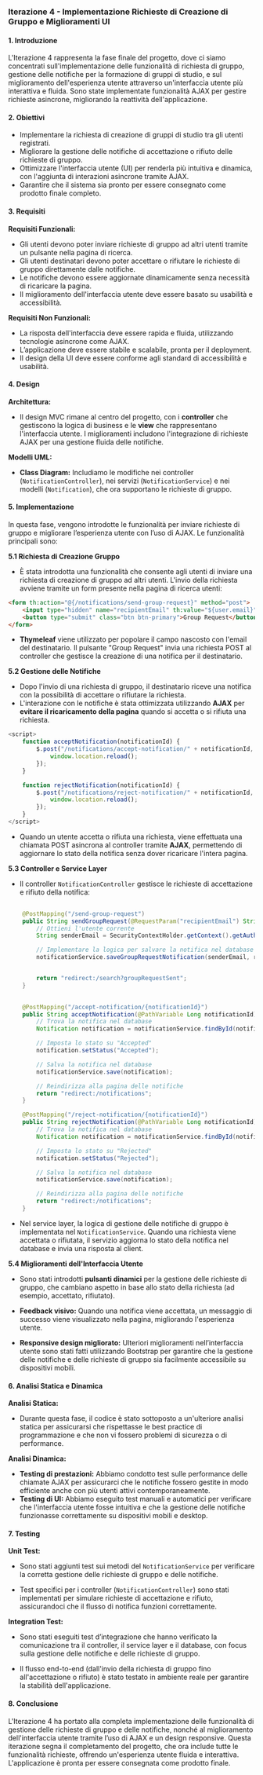 ### **Iterazione 4 - Implementazione Richieste di Creazione di Gruppo e Miglioramenti UI**

#### **1. Introduzione**
L'Iterazione 4 rappresenta la fase finale del progetto, dove ci siamo concentrati sull'implementazione delle funzionalità di richiesta di gruppo, gestione delle notifiche per la formazione di gruppi di studio, e sul miglioramento dell'esperienza utente attraverso un'interfaccia utente più interattiva e fluida. Sono state implementate funzionalità AJAX per gestire richieste asincrone, migliorando la reattività dell'applicazione.

#### **2. Obiettivi**
- Implementare la richiesta di creazione di gruppi di studio tra gli utenti registrati.
- Migliorare la gestione delle notifiche di accettazione o rifiuto delle richieste di gruppo.
- Ottimizzare l'interfaccia utente (UI) per renderla più intuitiva e dinamica, con l'aggiunta di interazioni asincrone tramite AJAX.
- Garantire che il sistema sia pronto per essere consegnato come prodotto finale completo.

#### **3. Requisiti**
**Requisiti Funzionali:**
- Gli utenti devono poter inviare richieste di gruppo ad altri utenti tramite un pulsante nella pagina di ricerca.
- Gli utenti destinatari devono poter accettare o rifiutare le richieste di gruppo direttamente dalle notifiche.
- Le notifiche devono essere aggiornate dinamicamente senza necessità di ricaricare la pagina.
- Il miglioramento dell'interfaccia utente deve essere basato su usabilità e accessibilità.

**Requisiti Non Funzionali:**
- La risposta dell'interfaccia deve essere rapida e fluida, utilizzando tecnologie asincrone come AJAX.
- L’applicazione deve essere stabile e scalabile, pronta per il deployment.
- Il design della UI deve essere conforme agli standard di accessibilità e usabilità.

#### **4. Design**
**Architettura:**
- Il design MVC rimane al centro del progetto, con i **controller** che gestiscono la logica di business e le **view** che rappresentano l'interfaccia utente. I miglioramenti includono l'integrazione di richieste AJAX per una gestione fluida delle notifiche.
  
**Modelli UML:**
- **Class Diagram:** Includiamo le modifiche nei controller (`NotificationController`), nei servizi (`NotificationService`) e nei modelli (`Notification`), che ora supportano le richieste di gruppo.

#### **5. Implementazione**
In questa fase, vengono introdotte le funzionalità per inviare richieste di gruppo e migliorare l’esperienza utente con l’uso di AJAX. Le funzionalità principali sono:

**5.1 Richiesta di Creazione Gruppo**
- È stata introdotta una funzionalità che consente agli utenti di inviare una richiesta di creazione di gruppo ad altri utenti. L'invio della richiesta avviene tramite un form presente nella pagina di ricerca utenti:

```html
<form th:action="@{/notifications/send-group-request}" method="post">
    <input type="hidden" name="recipientEmail" th:value="${user.email}" />
    <button type="submit" class="btn btn-primary">Group Request</button>
</form>
```
- **Thymeleaf** viene utilizzato per popolare il campo nascosto con l'email del destinatario. Il pulsante "Group Request" invia una richiesta POST al controller che gestisce la creazione di una notifica per il destinatario.

**5.2 Gestione delle Notifiche**
- Dopo l'invio di una richiesta di gruppo, il destinatario riceve una notifica con la possibilità di accettare o rifiutare la richiesta.
- L'interazione con le notifiche è stata ottimizzata utilizzando **AJAX** per **evitare il ricaricamento della pagina** quando si accetta o si rifiuta una richiesta.

```javascript
<script>
    function acceptNotification(notificationId) {
        $.post("/notifications/accept-notification/" + notificationId, function(data) {
            window.location.reload();
        });
    }

    function rejectNotification(notificationId) {
        $.post("/notifications/reject-notification/" + notificationId, function(data) {
            window.location.reload();
        });
    }
</script>
```
- Quando un utente accetta o rifiuta una richiesta, viene effettuata una chiamata POST asincrona al controller tramite **AJAX**, permettendo di aggiornare lo stato della notifica senza dover ricaricare l'intera pagina.

**5.3 Controller e Service Layer**
- Il controller `NotificationController` gestisce le richieste di accettazione e rifiuto della notifica:

```java
   
    @PostMapping("/send-group-request")
    public String sendGroupRequest(@RequestParam("recipientEmail") String recipientEmail, Model model) {
        // Ottieni l'utente corrente
        String senderEmail = SecurityContextHolder.getContext().getAuthentication().getName();

        // Implementare la logica per salvare la notifica nel database
        notificationService.saveGroupRequestNotification(senderEmail, recipientEmail);


        return "redirect:/search?groupRequestSent";
    }
    

    @PostMapping("/accept-notification/{notificationId}")
    public String acceptNotification(@PathVariable Long notificationId) {
        // Trova la notifica nel database
        Notification notification = notificationService.findById(notificationId);

        // Imposta lo stato su "Accepted"
        notification.setStatus("Accepted");

        // Salva la notifica nel database
        notificationService.save(notification);

        // Reindirizza alla pagina delle notifiche
        return "redirect:/notifications";
    }

    @PostMapping("/reject-notification/{notificationId}")
    public String rejectNotification(@PathVariable Long notificationId) {
        // Trova la notifica nel database
        Notification notification = notificationService.findById(notificationId);

        // Imposta lo stato su "Rejected"
        notification.setStatus("Rejected");

        // Salva la notifica nel database
        notificationService.save(notification);

        // Reindirizza alla pagina delle notifiche
        return "redirect:/notifications";
    }
```
- Nel service layer, la logica di gestione delle notifiche di gruppo è implementata nel `NotificationService`. Quando una richiesta viene accettata o rifiutata, il servizio aggiorna lo stato della notifica nel database e invia una risposta al client.

**5.4 Miglioramenti dell'Interfaccia Utente**
- Sono stati introdotti **pulsanti dinamici** per la gestione delle richieste di gruppo, che cambiano aspetto in base allo stato della richiesta (ad esempio, accettato, rifiutato).
  
- **Feedback visivo:** Quando una notifica viene accettata, un messaggio di successo viene visualizzato nella pagina, migliorando l'esperienza utente.

- **Responsive design migliorato:** Ulteriori miglioramenti nell’interfaccia utente sono stati fatti utilizzando Bootstrap per garantire che la gestione delle notifiche e delle richieste di gruppo sia facilmente accessibile su dispositivi mobili.

#### **6. Analisi Statica e Dinamica**
**Analisi Statica:**
- Durante questa fase, il codice è stato sottoposto a un'ulteriore analisi statica per assicurarsi che rispettasse le best practice di programmazione e che non vi fossero problemi di sicurezza o di performance.

**Analisi Dinamica:**
- **Testing di prestazioni:** Abbiamo condotto test sulle performance delle chiamate AJAX per assicurarci che le notifiche fossero gestite in modo efficiente anche con più utenti attivi contemporaneamente.
- **Testing di UI:** Abbiamo eseguito test manuali e automatici per verificare che l'interfaccia utente fosse intuitiva e che la gestione delle notifiche funzionasse correttamente su dispositivi mobili e desktop.

#### **7. Testing**
**Unit Test:**
- Sono stati aggiunti test sui metodi del `NotificationService` per verificare la corretta gestione delle richieste di gruppo e delle notifiche.

- Test specifici per i controller (`NotificationController`) sono stati implementati per simulare richieste di accettazione e rifiuto, assicurandoci che il flusso di notifica funzioni correttamente.

**Integration Test:**
- Sono stati eseguiti test d’integrazione che hanno verificato la comunicazione tra il controller, il service layer e il database, con focus sulla gestione delle notifiche e delle richieste di gruppo.
  
- Il flusso end-to-end (dall'invio della richiesta di gruppo fino all'accettazione o rifiuto) è stato testato in ambiente reale per garantire la stabilità dell'applicazione.

#### **8. Conclusione**
L'Iterazione 4 ha portato alla completa implementazione delle funzionalità di gestione delle richieste di gruppo e delle notifiche, nonché al miglioramento dell'interfaccia utente tramite l’uso di AJAX e un design responsive. Questa iterazione segna il completamento del progetto, che ora include tutte le funzionalità richieste, offrendo un'esperienza utente fluida e interattiva. L'applicazione è pronta per essere consegnata come prodotto finale.

